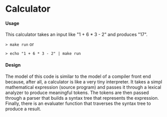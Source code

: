 # Calculator
#### Usage
This calculator takes an input like "1 + 6 * 3 - 2" and produces "17".

`> make run` or

`> echo "1 + 6 * 3 - 2" | make run`

#### Design
The model of this code is similar to the model of a compiler front end because, after all, a calculator is like a very tiny interpreter. It takes a simpl mathematical expression (source program) and passes it through a lexical analyzer to produce meaningful tokens. The tokens are then passed through a parser that builds a syntax tree that represents the expression. Finally, there is an evaluater function that traverses the syntax tree to produce a result.
